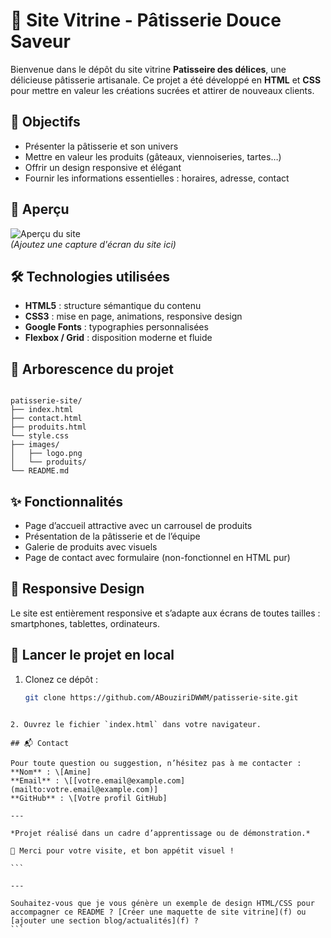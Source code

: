 # 🍰 Site Vitrine - Pâtisserie Douce Saveur

Bienvenue dans le dépôt du site vitrine **Patisseire des délices**, une délicieuse pâtisserie artisanale. Ce projet a été développé en **HTML** et **CSS** pour mettre en valeur les créations sucrées et attirer de nouveaux clients.

## 🎯 Objectifs

- Présenter la pâtisserie et son univers
- Mettre en valeur les produits (gâteaux, viennoiseries, tartes…)
- Offrir un design responsive et élégant
- Fournir les informations essentielles : horaires, adresse, contact

## 📸 Aperçu

![Aperçu du site](chemin/vers/aperçu.jpg)  
_(Ajoutez une capture d'écran du site ici)_

## 🛠 Technologies utilisées

- **HTML5** : structure sémantique du contenu
- **CSS3** : mise en page, animations, responsive design
- **Google Fonts** : typographies personnalisées
- **Flexbox / Grid** : disposition moderne et fluide

## 📁 Arborescence du projet

```

patisserie-site/
├── index.html
├── contact.html
├── produits.html
└── style.css
├── images/
│   ├── logo.png
│   └── produits/
└── README.md

```

## ✨ Fonctionnalités

- Page d’accueil attractive avec un carrousel de produits
- Présentation de la pâtisserie et de l’équipe
- Galerie de produits avec visuels
- Page de contact avec formulaire (non-fonctionnel en HTML pur)

## 📱 Responsive Design

Le site est entièrement responsive et s’adapte aux écrans de toutes tailles : smartphones, tablettes, ordinateurs.

## 🚀 Lancer le projet en local

1. Clonez ce dépôt :
   ```bash
   git clone https://github.com/ABouziriDWWM/patisserie-site.git
   ```

````

2. Ouvrez le fichier `index.html` dans votre navigateur.

## 📬 Contact

Pour toute question ou suggestion, n’hésitez pas à me contacter :
**Nom** : \[Amine]
**Email** : \[[votre.email@example.com](mailto:votre.email@example.com)]
**GitHub** : \[Votre profil GitHub]

---

*Projet réalisé dans un cadre d’apprentissage ou de démonstration.*

🍓 Merci pour votre visite, et bon appétit visuel !

```

---

Souhaitez-vous que je vous génère un exemple de design HTML/CSS pour accompagner ce README ? [Créer une maquette de site vitrine](f) ou [ajouter une section blog/actualités](f) ?
```
````
